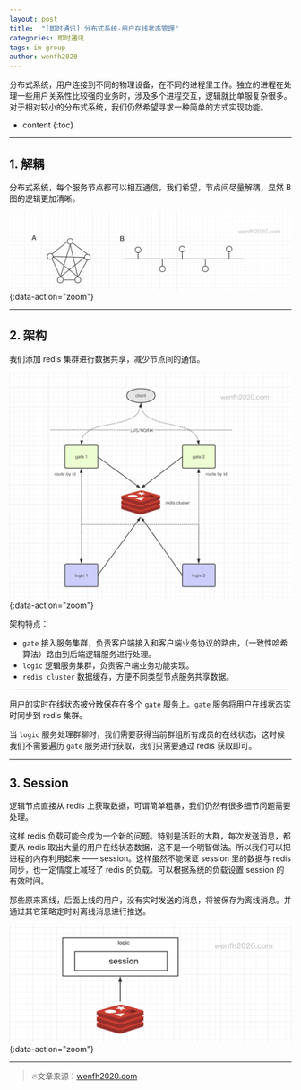 ```yaml
---
layout: post
title:  "[即时通讯] 分布式系统-用户在线状态管理"
categories: 即时通讯
tags: im group
author: wenfh2020
--- 
```


分布式系统，用户连接到不同的物理设备，在不同的进程里工作。独立的进程在处理一些用户关系性比较强的业务时，涉及多个进程交互，逻辑就比单服复杂很多。对于相对较小的分布式系统，我们仍然希望寻求一种简单的方式实现功能。



* content
{:toc}

---

## 1. 解耦

分布式系统，每个服务节点都可以相互通信，我们希望，节点间尽量解耦，显然 B 图的逻辑更加清晰。

![通信解耦](/images/2020-05-21-20-02-12.png){:data-action="zoom"}

---

## 2. 架构

我们添加 redis 集群进行数据共享，减少节点间的通信。

![分布式架构](/images/2020-05-21-20-02-49.png){:data-action="zoom"}

架构特点：

* `gate` 接入服务集群，负责客户端接入和客户端业务协议的路由，（一致性哈希算法）路由到后端逻辑服务进行处理。
* `logic` 逻辑服务集群，负责客户端业务功能实现。
* `redis cluster` 数据缓存，方便不同类型节点服务共享数据。

---

用户的实时在线状态被分散保存在多个 `gate` 服务上。`gate` 服务将用户在线状态实时同步到 redis 集群。

当 `logic` 服务处理群聊时，我们需要获得当前群组所有成员的在线状态，这时候我们不需要遍历 `gate` 服务进行获取，我们只需要通过 redis 获取即可。

---

## 3. Session

逻辑节点直接从 redis 上获取数据，可谓简单粗暴，我们仍然有很多细节问题需要处理。

这样 redis 负载可能会成为一个新的问题。特别是活跃的大群，每次发送消息，都要从 redis 取出大量的用户在线状态数据，这不是一个明智做法。所以我们可以把进程的内存利用起来 —— session。这样虽然不能保证 session 里的数据与 redis 同步，也一定情度上减轻了 redis 的负载。可以根据系统的负载设置 session 的有效时间。

那些原来离线，后面上线的用户，没有实时发送的消息，将被保存为离线消息。并通过其它策略定时对离线消息进行推送。

![缓存](/images/2020-05-21-20-44-09.png){:data-action="zoom"}

---

> 🔥文章来源：[wenfh2020.com](https://wenfh2020.com/2020/05/20/im-group-user-status-mgr/)